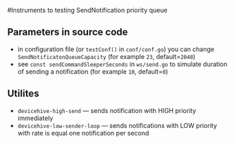 #Instruments to testing SendNotification priority queue


## Parameters in source code
* in configuration file (or `testConf()` in `conf/conf.go`) you can change `SendNotificatonQueueCapacity` (for example `23`, default=`2048`)
* see `const sendCommandSleeperSeconds` in `ws/send.go` to simulate duration of sending a notification (for example `10`, default=`0`)

## Utilites
* `devicehive-high-send` — sends notification with HIGH priority immediately
* `devicehive-low-sender-loop` — sends notifications with LOW priority with rate is equal one notification per second

